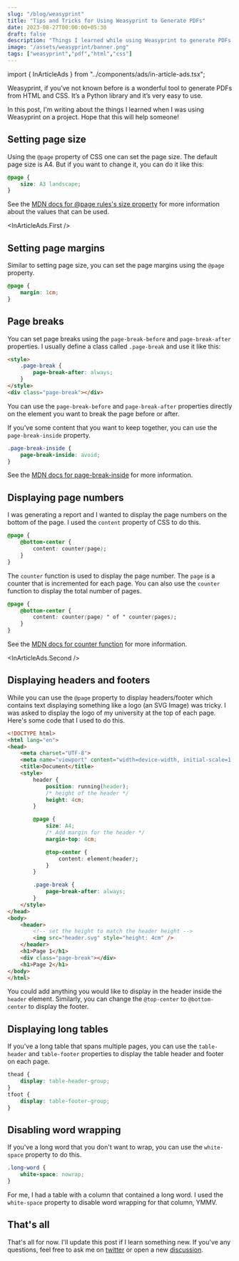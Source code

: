 ```yaml
---
slug: "/blog/weasyprint"
title: "Tips and Tricks for Using Weasyprint to Generate PDFs"
date: 2023-08-27T00:00:00+05:30
draft: false
description: "Things I learned while using Weasyprint to generate PDFs from HTML and CSS."
image: "/assets/weasyprint/banner.png"
tags: ["weasyprint","pdf","html","css"]
---
```


import { InArticleAds } from "../components/ads/in-article-ads.tsx";

Weasyprint, if you’ve not known before is a wonderful tool to generate PDFs from HTML and CSS. It’s a Python library and it’s very easy to use.

In this post, I'm writing about the things I learned when I was using Weasyprint on a project. Hope that this will help someone!

## Setting page size

Using the `@page` property of CSS one can set the page size. The default page size is A4. But if you want to change it, you can do it like this:

```css
@page {
    size: A3 landscape;
}
```

See the [MDN docs for @page rules's size property](https://developer.mozilla.org/en-US/docs/Web/CSS/@page/size) for more information about the values that can be used.


<InArticleAds.First />


## Setting page margins

Similar to setting page size, you can set the page margins using the `@page` property.

```css
@page {
    margin: 1cm;
}
```

## Page breaks

You can set page breaks using the `page-break-before` and `page-break-after` properties. I usually define a class called `.page-break` and use it like this:

```html
<style>
    .page-break {
        page-break-after: always;
    }
</style>
<div class="page-break"></div>
```

You can use the `page-break-before` and `page-break-after` properties directly on the element you want to break the page before or after.

If you've some content that you want to keep together, you can use the `page-break-inside` property.

```css
.page-break-inside {
    page-break-inside: avoid;
}
```

See the [MDN docs for page-break-inside](https://developer.mozilla.org/en-US/docs/Web/CSS/page-break-inside) for more information.

## Displaying page numbers

I was generating a report and I wanted to display the page numbers on the bottom of the page. I used the `content` property of CSS to do this.

```css
@page {
    @bottom-center {
        content: counter(page);
    }
}
```

The `counter` function is used to display the page number. The `page` is a counter that is incremented for each page. You can also use the `counter` function to display the total number of pages.

```css
@page {
    @bottom-center {
        content: counter(page) " of " counter(pages);
    }
}
```

See the [MDN docs for counter function](https://developer.mozilla.org/en-US/docs/Web/CSS/counter) for more information.

<InArticleAds.Second />


## Displaying headers and footers

While you can use the `@page` property to display headers/footer which contains text displaying something like a logo (an SVG Image) was tricky. I was asked to display the logo of my university at the top of each page. Here's some code that I used to do this.

```html
<!DOCTYPE html>
<html lang="en">
<head>
    <meta charset="UTF-8">
    <meta name="viewport" content="width=device-width, initial-scale=1.0">
    <title>Document</title>
    <style>
        header {
            position: running(header);
            /* height of the header */
            height: 4cm;
        }

        @page {
            size: A4;
            /* Add margin for the header */
            margin-top: 4cm;

            @top-center {
                content: element(header);
            }
        }

        .page-break {
            page-break-after: always;
        }
    </style>
</head>
<body>
    <header>
        <!-- set the height to match the header height -->
        <img src="header.svg" style="height: 4cm" />
    </header>
    <h1>Page 1</h1>
    <div class="page-break"></div>
    <h1>Page 2</h1>
</body>
</html>
```
You could add anything you would like to display in the header inside the `header` element. Similarly, you can change the `@top-center` to `@bottom-center` to display the footer.

## Displaying long tables

If you've a long table that spans multiple pages, you can use the `table-header` and `table-footer` properties to display the table header and footer on each page.

```css
thead {
    display: table-header-group;
}
tfoot {
    display: table-footer-group;
}
```

## Disabling word wrapping

If you've a long word that you don't want to wrap, you can use the `white-space` property to do this.

```css
.long-word {
    white-space: nowrap;
}
```

For me, I had a table with a column that contained a long word. I used the `white-space` property to disable word wrapping for that column, YMMV.

## That's all

That's all for now. I'll update this post if I learn something new. If you've any questions, feel free to ask me on [twitter](https://twitter.com/naveen521kk) or open a new [discussion](https://github.com/naveen521kk/naveen521kk.github.io/discussions).
